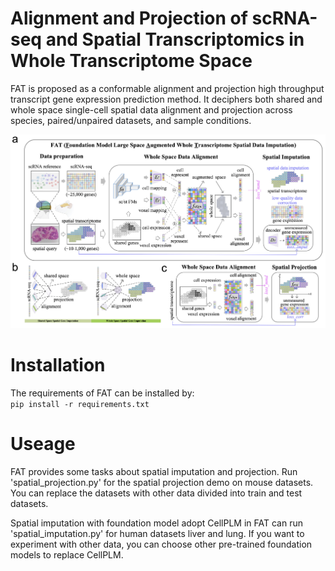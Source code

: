 # Alignment and Projection of scRNA-seq and Spatial Transcriptomics in Whole Transcriptome Space
FAT is proposed as a conformable alignment and projection high throughput transcript gene expression prediction method. It deciphers both shared and whole space single-cell spatial data alignment and projection across species, paired/unpaired datasets, and sample conditions. 

![FAT workflow](https://github.com/qingli7/FAT/blob/main/FAT_workflow.jpg?raw=true)


# Installation
The requirements of FAT can be installed by:  
`pip install -r requirements.txt`

# Useage
FAT provides some tasks about spatial imputation and projection. 
Run 'spatial_projection.py' for the spatial projection demo on mouse datasets. You can replace the datasets with other data divided into train and test datasets.

Spatial imputation with foundation model adopt CellPLM in FAT can run 'spatial_imputation.py' for human datasets liver and lung. If you want to experiment with other data, you can choose other pre-trained foundation models to replace CellPLM.

